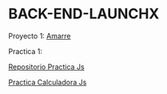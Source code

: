 # BACK-END-LAUNCHX

Proyecto 1:
[Amarre](https://paramicrushxdddd.azurewebsites.net/)


Practica 1:

[Repositorio Practica Js](https://github.com/DiegoDominguez3132/BACK-END-LAUNCHX/tree/main/javascript)

[Practica Calculadora Js](https://calculadorajspractica.azurewebsites.net/)
